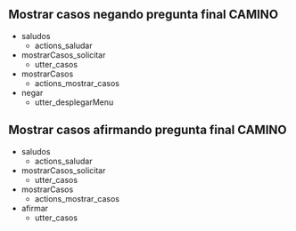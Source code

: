 ## Mostrar casos negando pregunta final CAMINO
* saludos
  - actions_saludar
* mostrarCasos_solicitar
  - utter_casos
* mostrarCasos
  - actions_mostrar_casos
* negar
  - utter_desplegarMenu

## Mostrar casos afirmando pregunta final CAMINO
* saludos
  - actions_saludar
* mostrarCasos_solicitar
  - utter_casos
* mostrarCasos
  - actions_mostrar_casos
* afirmar
  - utter_casos
